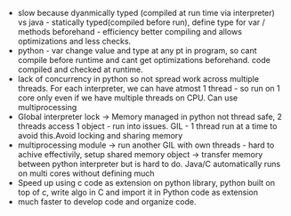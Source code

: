 - slow because dyanmically typed (compiled at run time via interpreter) vs java - statically typed(compiled before run), define type for var / methods beforehand - efficiency better compiling and allows optimizations and less checks. 
- python - var change value and type at any pt in program, so cant compile before runtime and cant get optimizations beforehand. code compiled and checked at runtime.
- lack of concurrency in python so not spread work across multiple threads. For each interpreter, we can have atmost 1 thread - so run on 1 core only even if we have multiple threads on CPU. Can use multiprocessing
- Global interpreter lock -> Memory managed in python not thread safe, 2 threads access 1 object - run into issues. GIL - 1 thread run at a time to avoid this.Avoid locking and sharing memory
- multiprocessing module -> run another GIL with own threads - hard to achive effectivily, setup shared memory object -> transfer memory between python interpreter but is hard to do. Java/C automatically runs on multi cores without defining much
- Speed up using c code as extension on python library, python built on top of c, write algo in C and import it in Python code as extension
- much faster to develop code and organize code. 